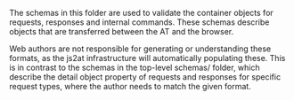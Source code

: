 The schemas in this folder are used to validate the container objects for
requests, responses and internal commands. These schemas describe objects
that are transferred between the AT and the browser.

Web authors are not responsible for generating or understanding these formats,
as the js2at infrastructure will automatically populating these. This is in
contrast to the schemas in the top-level schemas/ folder, which describe
the detail object property of requests and responses for specific request types,
where the author needs to match the given format.


